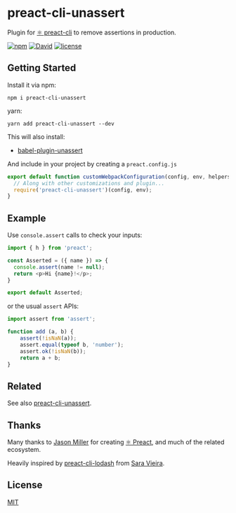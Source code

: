 # preact-cli-unassert

Plugin for [⚛️ preact-cli](https://github.com/developit/preact-cli) to remove assertions in production.

[![npm](https://img.shields.io/npm/v/preact-cli-unassert.svg?style=flat-square)](https://www.npmjs.com/package/preact-cli-unassert)
[![David](https://img.shields.io/david/logicoder/preact-cli-unassert.svg?style=flat-square)](https://github.com/logicoder/preact-cli-unassert/blob/master/package.json)
[![license](https://img.shields.io/github/license/logicoder/preact-cli-unassert.svg?style=flat-square)](https://github.com/logicoder/preact-cli-unassert/blob/master/LICENSE)

## Getting Started

Install it via npm:

```shell
npm i preact-cli-unassert
```

yarn:

```shell
yarn add preact-cli-unassert --dev
```

This will also install:

- [babel-plugin-unassert](https://npm.im/babel-plugin-unassert)

And include in your project by creating a `preact.config.js`

```javascript
export default function customWebpackConfiguration(config, env, helpers) {
  // Along with other customizations and plugin...
  require('preact-cli-unassert')(config, env);
}
```

## Example

Use `console.assert` calls to check your inputs:

```javascript
import { h } from 'preact';

const Asserted = ({ name }) => {
  console.assert(name != null);
  return <p>Hi {name}!</p>;
}

export default Asserted;
```

or the usual `assert` APIs:

```javascript
import assert from 'assert';

function add (a, b) {
    assert(!isNaN(a));
    assert.equal(typeof b, 'number');
    assert.ok(!isNaN(b));
    return a + b;
}
```

## Related

See also [preact-cli-unassert](https://npm.im/preact-cli-unassert).

## Thanks

Many thanks to [Jason Miller](https://twitter.com/_developit) for creating [⚛️ Preact](https://preactjs.com/), and much of the related ecosystem.

Heavily inspired by [preact-cli-lodash](https://github.com/SaraVieira/preact-cli-lodash) from [Sara Vieira](https://twitter.com/NikkitaFTW).

## License

[MIT](https://mdt.mit-license.org/)
